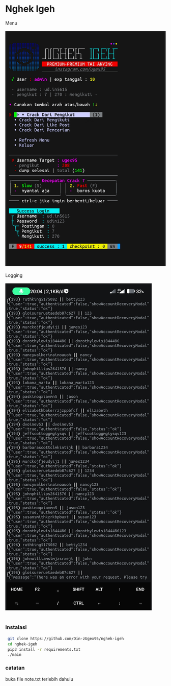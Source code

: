 # Nghek Igeh
Menu
<br><br>![Screenshot](.data/img/menu.jpg)<br><br>
Logging
<br><br>![Screenshot](.data/img/log.jpg)<br><br>

### Instalasi
```bash
 git clone https://github.com/Din-zUgex95/nghek-igeh
 cd nghek-igeh
 pip3 install -r requirements.txt
 ./main
```

### catatan
buka file note.txt terlebih dahulu


